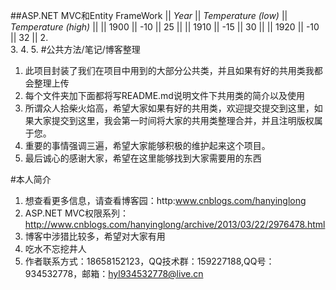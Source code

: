 ﻿##ASP.NET MVC和Entity FrameWork
|| *Year* || *Temperature (low)* || *Temperature (high)* ||
|| 1900 || -10 || 25 ||
|| 1910 || -15 || 30 ||
|| 1920 || -10 || 32 ||
2.  
3. 
4. 
5. 
#公共方法/笔记/博客整理
1. 此项目封装了我们在项目中用到的大部分公共类，并且如果有好的共用类我都会整理上传
2. 每个文件夹加下面都将写README.md说明文件下共用类的简介以及使用
3. 所谓众人拾柴火焰高，希望大家如果有好的共用类，欢迎提交提交到这里，如果大家提交到这里，我会第一时间将大家的共用类整理合并，并且注明版权属于您。
4. 重要的事情强调三遍，希望大家能够积极的维护起来这个项目。
5. 最后诚心的感谢大家，希望在这里能够找到大家需要用的东西

#本人简介
1. 想查看更多信息，请查看博客园：http:www.cnblogs.com/hanyinglong
2. ASP.NET MVC权限系列：http://www.cnblogs.com/hanyinglong/archive/2013/03/22/2976478.html
3. 博客中涉猎比较多，希望对大家有用
4. 吃水不忘挖井人
5. 作者联系方式：18658152123，QQ技术群：159227188,QQ号：934532778，邮箱：hyl934532778@live.cn